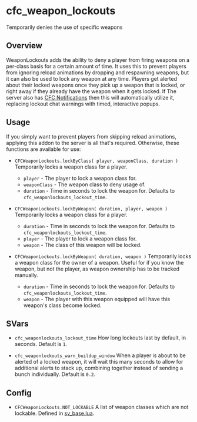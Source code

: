 # cfc_weapon_lockouts
Temporarily denies the use of specific weapons

## Overview
WeaponLockouts adds the ability to deny a player from firing weapons on a per-class basis for a certain amount of time.
It uses this to prevent players from ignoring reload animations by dropping and respawning weapons, but it can also be used to lock any weapon at any time.
Players get alerted about their locked weapons once they pick up a weapon that is locked, or right away if they already have the weapon when it gets locked.
If The server also has [CFC Notifications](https://github.com/CFC-Servers/cfc_notifications/ "CFC Notifications") then this will automatically utilize it, replacing lockout chat warnings with timed, interactive popups.

## Usage
If you simply want to prevent players from skipping reload animations, applying this addon to the server is all that's required.
Otherwise, these functions are available for use:

- `CFCWeaponLockouts.lockByClass( player, weaponClass, duration )`
Temporarily locks a weapon class for a player.
  - `player` - The player to lock a weapon class for.
  - `weaponClass` - The weapon class to deny usage of.
  - `duration` - Time in seconds to lock the weapon for. Defaults to `cfc_weaponlockouts_lockout_time`.

- `CFCWeaponLockouts.lockByWeapon( duration, player, weapon )`
Temporarily locks a weapon class for a player.
  - `duration` - Time in seconds to lock the weapon for. Defaults to `cfc_weaponlockouts_lockout_time`.
  - `player` - The player to lock a weapon class for.
  - `weapon` - The class of this weapon will be locked.

- `CFCWeaponLockouts.lockByWeapon( duration, weapon )`
Temporarily locks a weapon class for the owner of a weapon. Useful for if you know the weapon, but not the player, as weapon ownership has to be tracked manually.
  - `duration` - Time in seconds to lock the weapon for. Defaults to `cfc_weaponlockouts_lockout_time`.
  - `weapon` - The player with this weapon equipped will have this weapon's class become locked.

## SVars
- `cfc_weaponlockouts_lockout_time`
How long lockouts last by default, in seconds. Default is `1`.

- `cfc_weaponlockouts_warn_buildup_window`
When a player is about to be alerted of a locked weapon, it will wait this many seconds to allow for additional alerts to stack up, combining together instead of sending a bunch individually. Default is `0.2`.

## Config
- `CFCWeaponLockouts.NOT_LOCKABLE`
A list of weapon classes which are not lockable. Defined in [sv_base.lua](https://github.com/CFC-Servers/cfc_weapon_lockouts/blob/master/lua/cfc_weapon_lockouts/shared/sv_base.lua "sv_base").
